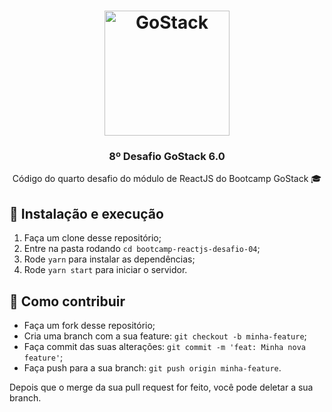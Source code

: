 <h1 align="center">
  <img alt="GoStack" src="https://rocketseat-cdn.s3-sa-east-1.amazonaws.com/bootcamp-header.png" width="200px" />
</h1>

<h3 align="center">8º Desafio GoStack 6.0</h3>

<p align="center">Código do quarto desafio do módulo de ReactJS do Bootcamp GoStack 🎓</p>

## 🚀 Instalação e execução

1. Faça um clone desse repositório;
2. Entre na pasta rodando `cd bootcamp-reactjs-desafio-04`;
3. Rode `yarn` para instalar as dependências;
4. Rode `yarn start` para iniciar o servidor.

## 🤔 Como contribuir

- Faça um fork desse repositório;
- Cria uma branch com a sua feature: `git checkout -b minha-feature`;
- Faça commit das suas alterações: `git commit -m 'feat: Minha nova feature'`;
- Faça push para a sua branch: `git push origin minha-feature`.

Depois que o merge da sua pull request for feito, você pode deletar a sua branch.
